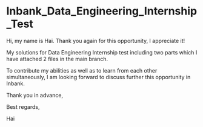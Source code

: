 # Inbank_Data_Engineering_Internship_Test
Hi, my name is Hai. Thank you again for this opportunity, I appreciate it!

My solutions for Data Engineering Internship test including two parts which I have attached 2 files in the main branch.

To contribute my abilities as well as to learn from each other simultaneously, I am looking forward to discuss further this opportunity in Inbank.

Thank you in advance,

Best regards,

Hai
